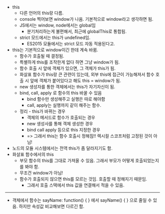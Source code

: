 - this
  - 다른 언어의 this랑 다름.
  - console 찍어보면 window가 나옴. 기본적으로 window라고 생각하면 됨.
  - JS에서는 window, node에서는 global임
    - 분기처리하는게 불편해서, 최근에 globalThis로 통합됨.
  - strict 모드에서는 this가 undefined임.
    - ES2015 모듈에서는 strict 모드 자동 적용된다고.
- this는 기본적으로 window이긴 한데 계속 바뀜.
  - 함수가 호출될 때 결정됨.
  - 특별하게 this를 조작한게 없다 하면 그냥 window가 됨.
  - 함수 호출 시 앞에 객체가 있으면, 그 객체가 this가 됨.
  - 화살표 함수가 this랑 큰 관련이 있는데, 외부 this에 접근이 가능해져서 함수 호출 시 앞에 객체가 붙어있다고 해도 this = window가 됨.
  - new 생성자를 통한 객체에서는 this가 자기자신이 됨.
  - bind, call, apply 로 함수의 this 바꿀 수 있음
    - bind 함수만 생성해주고 실행은 따로 해야함
    - call, apply는 실행까지 같이 해주는 함수.
  - 정리 - this가 바뀌는 경우
    - 객체의 메서드로 함수가 호출되는 경우
    - new 생성사를 통해 객체 생성한 경우
    - bind call apply 등으로 this 지정한 경우
    - => 그래서 this는 함수 호출시 정해짐!! 렉시컬 스코프처럼 고정된 것이 아님!
- 노드의 모듈 시스템에서는 전역 this가 좀 달라지기도 함.
- 화살표 함수에서의 this
  - 부모 함수의 this를 그대로 가져올 수 있음. 그래서 부모가 어떻게 호출되었는지를 봐야 함.
  - 무조건 window가 아님!
  - 함수가 호출되지 않으면 this를 모르는 것임. 호출할 때 정해지기 때문임.
    - 그래서 호출 스택에서 this 값을 연결해서 적을 수 있음.

---

- 객체에서 함수는 sayName: function() { } 에서 sayName() { } 으로 줄일 수 있음. 하지만 속성값 비교해보면 다르긴 함.
